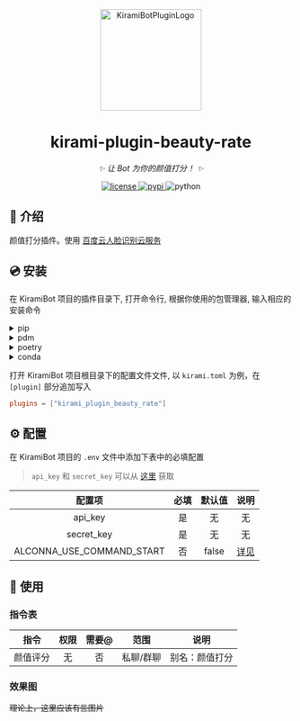 <div align="center">
  <a href="#"><img src="https://kiramibot.dev/img/logo.svg" width="180" height="180" alt="KiramiBotPluginLogo"></a>
</div>

<div align="center">

# kirami-plugin-beauty-rate

_✨ 让 Bot 为你的颜值打分！ ✨_


<a href="./LICENSE">
    <img src="https://img.shields.io/github/license/KomoriDev/kirami-plugin-beauty-rate.svg" alt="license">
</a>
<a href="https://pypi.python.org/pypi/kirami-plugin-beauty-rate">
    <img src="https://img.shields.io/pypi/v/kirami-plugin-beauty-rate.svg" alt="pypi">
</a>
<img src="https://img.shields.io/badge/python-3.10+-blue.svg" alt="python">

</div>

## 📖 介绍

颜值打分插件。使用 [百度云人脸识别云服务](https://cloud.baidu.com/product/face)

## 💿 安装

在 KiramiBot 项目的插件目录下, 打开命令行, 根据你使用的包管理器, 输入相应的安装命令

<details>
<summary>pip</summary>
  
```bash
pip install kirami-plugin-beauty-rate
```

</details>
<details>
<summary>pdm</summary>

```bash
pdm add kirami-plugin-beauty-rate
```

</details>
<details>
<summary>poetry</summary>

```bash
poetry add kirami-plugin-beauty-rate
```

</details>
<details>
<summary>conda</summary>

```bash
conda install kirami-plugin-beauty-rate
```

</details>

打开 KiramiBot 项目根目录下的配置文件文件, 以 `kirami.toml` 为例，在 `[plugin]` 部分追加写入

```toml
plugins = ["kirami_plugin_beauty_rate"]
```

## ⚙️ 配置

在 KiramiBot 项目的 `.env` 文件中添加下表中的必填配置

> `api_key` 和 `secret_key` 可以从 [这里](https://cloud.baidu.com/product/face) 获取

| 配置项 | 必填 | 默认值 | 说明 |
|:-----:|:----:|:----:|:----:|
| api_key | 是 | 无 | 无 |
| secret_key | 是 | 无 | 无 |
| ALCONNA_USE_COMMAND_START | 否 | false | [详见](https://github.com/nonebot/plugin-alconna/tree/master#%E9%85%8D%E7%BD%AE)

## 🎉 使用

### 指令表

| 指令 | 权限 | 需要@ | 范围 | 说明 |
|:-----:|:----:|:----:|:----:|:----:|
| 颜值评分 | 无 | 否 | 私聊/群聊 | 别名：颜值打分 |

### 效果图

~~理论上，这里应该有些图片~~
